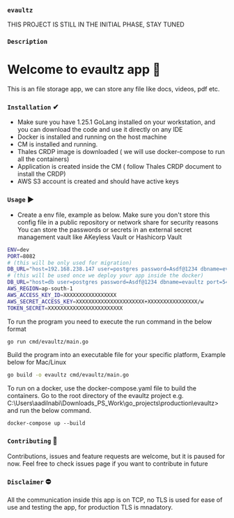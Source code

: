 ### `evaultz`

THIS PROJECT IS STILL IN THE INITIAL PHASE, STAY TUNED

### `Description`

# Welcome to evaultz app 👋

This is an file storage app, we can store any file like docs, videos, pdf etc.

### `Installation` ✔

- Make sure you have 1.25.1 GoLang installed on your workstation, and you can download the code and use it directly on any IDE
- Docker is installed and running on the host machine
- CM is installed and running.
- Thales CRDP image is downloaded ( we will use docker-compose to run all the containers)
- Application is created inside the CM ( follow Thales CRDP document to install the CRDP)
- AWS S3 account is created and should have active keys

### `Usage` ▶

- Create a env file, example as below. Make sure you don't store this config file in a public repository or network share for security reasons
  You can store the passwords or secrets in an external secret management vault like AKeyless Vault or Hashicorp Vault

```bash
ENV=dev
PORT=8082
# (this will be only used for migration)
DB_URL="host=192.168.238.147 user=postgres password=Asdf@1234 dbname=evaultz port=5432 sslmode=disable"
# (this will be used once we deploy your app inside the docker)
DB_URL="host=db user=postgres password=Asdf@1234 dbname=evaultz port=5432 sslmode=disable"
AWS_REGION=ap-south-1
AWS_ACCESS_KEY_ID=XXXXXXXXXXXXXXXXX
AWS_SECRET_ACCESS_KEY=XXXXXXXXXXXXXXXXXXXXXX+XXXXXXXXXXXXXXXX/w
TOKEN_SECRET=XXXXXXXXXXXXXXXXXXXXXXXX
```

To run the program you need to execute the run command in the below format

```bash
go run cmd/evaultz/main.go
```

Build the program into an executable file for your specific platform, Example below for Mac/Linux

```bash
go build -o evaultz cmd/evaultz/main.go
```

To run on a docker, use the docker-compose.yaml file to build the containers.
Go to the root directory of the evaultz project e.g. C:\Users\aadilnabi\Downloads_PS_Work\go_projects\production\evaultz> and run the below command.

```
docker-compose up --build
```

### `Contributing` 🤝

Contributions, issues and feature requests are welcome, but it is paused for now.
Feel free to check issues page if you want to contribute in future

### `Disclaimer` ⛔

All the communication inside this app is on TCP, no TLS is used for ease of use and testing the app, for production TLS is mnadatory.
